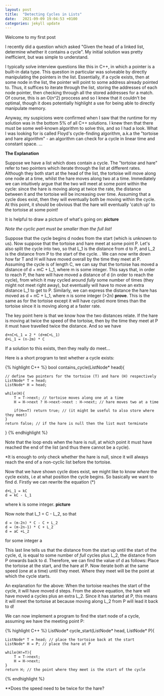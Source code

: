 ```yaml
---
layout: post
title:  "Detecting Cycles in Lists"
date:   2021-09-09 19:04:53 +0100
categories: jekyll update
---
```


Welcome to my first post

I recently did a question which asked "Given the head of a linked list, determine whether it contains a cycle". My initial solution was pretty inefficient, but was simple to understand. 

I typically solve interview questions like this in C++, in which a pointer is a built-in data type. This question in particular was solveable by directly manipulating the pointers in the list. Essentially, if a cycle exists, then at some node in the list, the pointer will point to some address already pointed to. Thus, it suffices to iterate through the list, storing the addresses of each node pointer, then checking through all the stored addresses for a match. Of course, this is an O(n^2) proccess and so I knew that it couldn't be optimal, though it does potentially highlight a use for being able to directly manipulate memory.

Anyway, my suspicions were confirmed when I saw that the runtime for my solution was in the bottom 5% of all C++ solutions. I knew then that there must be some well-known algorithm to solve this, and so I had a look. What I was looking for is called Floyd's cycle-finding algorithm, a.k.a the "tortoise and hare algorithm" - an algorithm can check for a cycle in linear time and constant space.  ...

**The Explanation**

Suppose we have a list which does contain a cycle. The "tortoise and hare" refer to two pointers which iterate through the list at different rates. Although they both start at the head of the list, the tortoise will move along one node at a time, whilst the hare moves along two at a time. Immediately we can intuitively argue that the two will meet at some point within the cycle: since the hare is moving along at twice the rate, the distance between it and the tortoise will be increasing over time. Assuming that a cycle does exist, then they will eventually both be moving within the cycle. At this point, it should be obvious that the hare will eventually 'catch up' to the tortoise at some point! 


It is helpful to draw a picture of what's going on: 
**picture** 



*Note the cyclic part must be smaller than the full list!*

Suppose that the cycle begins d nodes from the start (which is unknown to us). Now suppose that the tortoise and hare meet at some point P. Let's also split the cycle into two, so that L_1 is the distance from d to P, and L_2 is the distance from P to the start of the cycle. . We can now write down how far T and H will have moved overall by the time they meet at P. Assuming the cycle is of length C, we can say that the tortoise has moved a distance of d + mC + L_1, where m is some integer. This says that, in order to reach P, the hare will have moved a distance of d (in order to reach the cycle), from which it may cycled around *fully* some number of times (they might not meet right away), but eventually will have to move an extra distance L_1 to get to P. Similarly, we can express the distance the hare has moved as d + nC + L_1, where n is some integer (>2n) **prove**. This is the same as for the tortoise except it will have cycled more times than the tortoise since it is moving along at a faster rate. 

The key point here is that we know how the two distances relate. If the hare is moving at twice the speed of the tortoise, then by the time they meet at P it must have travelled twice the distance. And so we have

    d+nC+L_1 = 2 * (d+mC+L_1)
    d+L_1 = (n-2m) * C                

If a solution to this exists, then they really do meet...

Here is a short program to test whether a cycle exists:

{% highlight C++ %}
bool contains_cycle(ListNode* head){

    // define two pointers for the tortoise (T) and hare (H) respectively
    ListNode* T = head;
    ListNode* H = head;

    while(H){
        T = T->next; // tortoise moves along one at a time
        H = H->next ? H->next->next : H->next; // hare moves two at a time 
        
        if(H==T) return true; // (it might be useful to also store where they meet)
    }
    return false; // if the hare is null then the list must terminate
}
{% endhighlight %}

Note that the loop ends when the hare is null, at which point it must have reached the end of the list (and thus there cannot be a cycle). 

*It is enough to only check whether the hare is null, since it will always reach the end of a non-cyclic list before the tortoise.


Now that we have shown cycle does exist, we might like to know *where* the cycle exists, i.e at what position the cycle begins. So basically we want to find d. Firstly we can rewrite the equation (*)

    d+L_1 = kC  
    d = kC - L_1
    
where k is some integer.  **picture**

Now note that L_1 = C - L_2, so that 

    d = (m-2n) * C - C + L_2
    d = (m-2n-1) * C + L_2
    d = aC +L_2   
  
  for some integer a
    
This last line tells us that the distance from the start up until the start of the cycle, d, is equal to some number of *full* cycles plus L_2, the distance from P onwards back to d. Therefore, we can find the value of d as follows: Place the tortoise at the start, and the hare at P. Now iterate both at the same speed (one at a time) until they meet. Where they meet will be the point at which the cycle starts.

An explanation for the above: When the tortoise reaches the start of the cycle, it will have moved d steps. From the above equation, the hare will have moved a cycles plus an extra L_2. Since it has started at P, this means it will meet the tortoise at because moving along L_2 from P will lead it back to d! 

We can now implement a program to find the start node of a cycle, assuming we have the meeting point P:

{% highlight C++ %}
ListNode* cycle_start(ListNode* head, ListNode* P){

    ListNode* T = head; // place the tortoise back at the start
    ListNode* H = P; // place the hare at P

    while(H!=T){
        T = T->next;
        H = H->next; 
    }
    return H; // the point where they meet is the start of the cycle
{% endhighlight %}


**Does the speed need to be twice for the hare?
